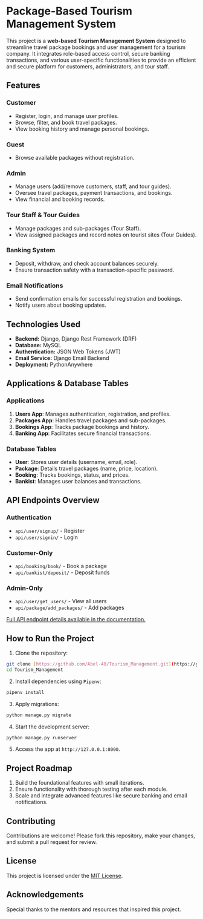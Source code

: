 # Package-Based Tourism Management System

This project is a **web-based Tourism Management System** designed to streamline travel package bookings and user management for a tourism company. It integrates role-based access control, secure banking transactions, and various user-specific functionalities to provide an efficient and secure platform for customers, administrators, and tour staff.

## Features

### Customer

* Register, login, and manage user profiles.
* Browse, filter, and book travel packages.
* View booking history and manage personal bookings.

### Guest
* Browse available packages without registration.

### Admin
* Manage users (add/remove customers, staff, and tour guides).
* Oversee travel packages, payment transactions, and bookings.
* View financial and booking records.

### Tour Staff & Tour Guides
* Manage packages and sub-packages (Tour Staff).
* View assigned packages and record notes on tourist sites (Tour Guides).

### Banking System
* Deposit, withdraw, and check account balances securely.
* Ensure transaction safety with a transaction-specific password.

### Email Notifications
* Send confirmation emails for successful registration and bookings.
* Notify users about booking updates.

## Technologies Used

* **Backend:** Django, Django Rest Framework (DRF)
* **Database:** MySQL
* **Authentication:** JSON Web Tokens (JWT)
* **Email Service:** Django Email Backend
* **Deployment:** PythonAnywhere

## Applications & Database Tables

### Applications

1. **Users App**: Manages authentication, registration, and profiles.
2. **Packages App**: Handles travel packages and sub-packages.
3. **Bookings App**: Tracks package bookings and history.
4. **Banking App**: Facilitates secure financial transactions.

### Database Tables

* **User**: Stores user details (username, email, role).
* **Package**: Details travel packages (name, price, location).
* **Booking**: Tracks bookings, status, and prices.
* **Bankist**: Manages user balances and transactions.

## API Endpoints Overview

### Authentication

* `api/user/signup/` - Register
* `api/user/signin/` - Login

### Customer-Only

* `api/booking/book/` - Book a package
* `api/bankist/deposit/` - Deposit funds

### Admin-Only

* `api/user/get_users/` - View all users
* `api/package/add_packages/` - Add packages

[Full API endpoint details available in the documentation.](#)

## How to Run the Project

1. Clone the repository:
```bash
git clone [https://github.com/Abel-40/Tourism_Management.git](https://github.com/Abel-40/Tourism_Management.git)
cd Tourism_Management
```
2. Install dependencies using `Pipenv`:
```bash
pipenv install
```
3. Apply migrations:
```bash
python manage.py migrate
```
4. Start the development server:
```bash
python manage.py runserver
```
5. Access the app at `http://127.0.0.1:8000`.

## Project Roadmap
1. Build the foundational features with small iterations.
2. Ensure functionality with thorough testing after each module.
3. Scale and integrate advanced features like secure banking and email notifications.

## Contributing

Contributions are welcome! Please fork this repository, make your changes, and submit a pull request for review.

## License

This project is licensed under the [MIT License](LICENSE).

## Acknowledgements

Special thanks to the mentors and resources that inspired this project.
```
